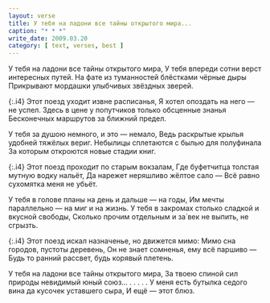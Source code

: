 ```yaml
---
layout: verse
title: У тебя на ладони все тайны открытого мира...
caption: "* * *"
write_date: 2009.03.20
category: [ text, verses, best ]
---
```

У тебя на ладони все тайны открытого мира,
У тебя впереди сотни верст интересных путей.
На фате из туманностей блёстками чёрные дыры
Прикрывают мордашки улыбчивых звёздных зверей.

{:.i4}
Этот поезд уходит извне расписанья,
Я хотел опоздать на него — не успел.
Здесь в цене у попутчиков только обсценные знанья
Бесконечных маршрутов за ближний предел.

У тебя за душою немного, и это — немало,
Ведь раскрытые крылья удобней тяжёлых вериг.
Небылицы сплетаются с былью для полуфинала
За которым откроются новые стадии книг.

{:.i4}
Этот поезд проходит по старым вокзалам,
Где буфетчитца толстая мутную водку нальёт,
Да нарежет неряшливо жёлтое сало —
Всё равно сухомятка меня не убьёт.

У тебя в голове планы на день и дальше — на годы,
Им мечты параллельно — на миг и на жизнь.
У тебя в закромах столько сладкой и вкусной свободы,
Сколько прочим отдельным и за́ век не выпить, не сгрызть.

{:.i4}
Этот поезд искал назначенье, но движется мимо:
Мимо сна городов, пустоты деревень,
Он не знает сомненья, ему всё паршиво —
Будь то ранний рассвет, будь корявый плетень.

У тебя на ладони все тайны открытого мира,
За твоею спиной сил природы невидимый юный союз...
. . . . .
У меня есть бутылка седого вина да кусочек уставшего сыра,
И ещё — этот блюз.
